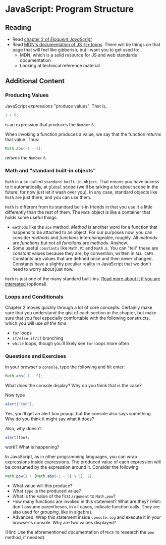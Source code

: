 # JavaScript: Program Structure

## Reading

* Read [chapter 2 of _Eloquent JavaScript_](http://eloquentjavascript.net/02_program_structure.html)
* Read [MDN's documentation of JS `for` loops](https://developer.mozilla.org/en-US/docs/Web/JavaScript/Reference/Statements/for). There will be things on that page that will feel like gibberish, but I want you to get used to:
    * MDN, which is a solid resource for JS and web standards documentation
    * Looking at technical reference material

## Additional Content

### Producing Values

JavaScript _expressions_ "produce values". That is,

```javascript
1 + 5;
```

is an expression that produces the `Number` `6`.

When invoking a function produces a value, we say that the function _returns_ that value. Thus:

```javascript
Math.abs(-1 - 5);
```

_returns_ the `Number` `6`.

### Math and "standard built-in objects"

`Math` is a so-called `standard built-in object`. That means you have access to it automatically, at `global` scope (we'll be talking a _lot_ about scope in the future; for now just let it wash over you). In any case, standard objects like `Math` are just there, and you can use them.

`Math` is different from its standard built-in friends in that you use it a little differently than the rest of them. The `Math` object is like a container that holds some useful things:

* `methods` like the `abs` method. _Method_ is another word for a function that happens to be attached to an object. For our purposes now, you can consider _methods_ and _functions_ interchangeable, roughly. All _methods_ are _functions_ but not all _functions_ are _methods_. Anyhow.
* Some useful `constants` like `Math.PI` and `Math.E`. You can "tell" these are _constant_ values because they are, by convention, written in `ALL CAPS`. Constants are values that are defined once and then never changed. Constants have a slightly peculiar reality in JavaScript that we don't need to worry about just now. 

`Math` is just one of the many standard built-ins. [Read more about it if you are interested](https://developer.mozilla.org/en-US/docs/Web/JavaScript/Reference/Global_Objects/Math) (optional).

### Loops and Conditionals

Chapter 2 moves quickly through a lot of core concepts. Certainly make sure that you understand the gist of each section in the chapter, but make sure that you feel especially comfortable with the following constructs, which you will use _all the time_:

* `for` loops
* `if/else if/if` branching
* `while` loops, though you'll likely see `for` loops more often

### Questions and Exercises

In your browser's `console`, type the following and hit enter:

```javascript
Math.abs(-1 - 5);
```

What does the console display? Why do you think that is the case?

Now type

```javascript
alert('foo');
```

Yes, you'll get an alert box popup, but the console also says something. Why do you think it might say what it does?

Also, why doesn't

```javascript
alert(foo);
```

work? What is happening?

In JavaScript, as in other programming languages, you can wrap expressions inside expressions. The produced value of each expression will be consumed by the expression around it. Consider the following:

```javascript
Math.pow(1 + (Math.abs(-1 - 5) % 5), 2);
```

* What value will this produce?
* What `type` is the produced value?
* What is the value of the first `argument` to `Math.pow`?
* How many functions are invoked in this statement? What are they? (Hint: don't assume parentheses, in all cases, indicate function calls. They are also used for _grouping_, like in algebra).
* Advanced: Wrap this statement inside `console.log` and execute it in your browser's console. Why are two values displayed?

(Hint: Use the aforementioned documentation of `Math` to research the `pow` method, if needed).
